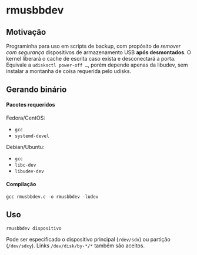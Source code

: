# rmusbbdev

## Motivação

Programinha para uso em scripts de backup, com propósito de _remover com segurança_ dispositivos de armazenamento USB **após desmontados**. O kernel liberará o cache de escrita caso exista e desconectará a porta. Equivale a `udisksctl power-off …`, porém depende apenas da libudev, sem instalar a montanha de coisa requerida pelo udisks.

## Gerando binário

#### Pacotes requeridos

Fedora/CentOS:

* `gcc`
* `systemd-devel`

Debian/Ubuntu:

* `gcc`
* `libc-dev`
* `libudev-dev`

#### Compilação

```
gcc rmusbbdev.c -o rmusbbdev -ludev
```

## Uso

```
rmusbbdev dispositivo
```

Pode ser especificado o dispositivo principal (`/dev/sdx`) ou partição (`/dev/sdxy`). Links `/dev/disk/by-*/*` também são aceitos.
